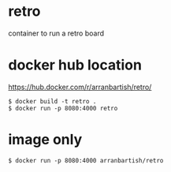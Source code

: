 # retro
container to run a retro board

# docker hub location

https://hub.docker.com/r/arranbartish/retro/

```
$ docker build -t retro .
$ docker run -p 8080:4000 retro
```

# image only

`$ docker run -p 8080:4000 arranbartish/retro`
